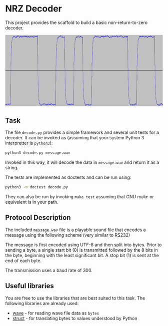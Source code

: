 NRZ Decoder
===========

This project provides the scaffold to build a basic non-return-to-zero decoder.

![Waveform](waveform.png)

Task
----

The file `decode.py` provides a simple framework and several unit tests for a decoder. It can be invoked as (assuming that your system Python 3 interpretter is `python3`):

```bash
python3 decode.py message.wav
```

Invoked in this way, it will decode the data in `message.wav` and return it as a string.

The tests are implemented as doctests and can be run using:

```bash
python3 -m doctest decode.py
```

They can also be run by invoking `make test` assuming that GNU make or equivelent is in your path.

Protocol Description
--------------------

The included `message.wav` file is a playable sound file that encodes a message using the following scheme (very similar to RS232)

The message is first encoded using UTF-8 and then split into bytes. Prior to sending a byte, a single start bit (0) is transmitted followed by the 8 bits in the byte, beginning with the least significant bit. A stop bit (1) is sent at the end of each byte.

The transmission uses a baud rate of 300.

Useful libraries
----------------

You are free to use the libraries that are best suited to this task. The following libraries are already used:

- [wave](https://docs.python.org/3/library/wave.html) - for reading wave file data as `bytes`
- [struct](https://docs.python.org/3/library/struct.html) - for translating bytes to values understood by Python
